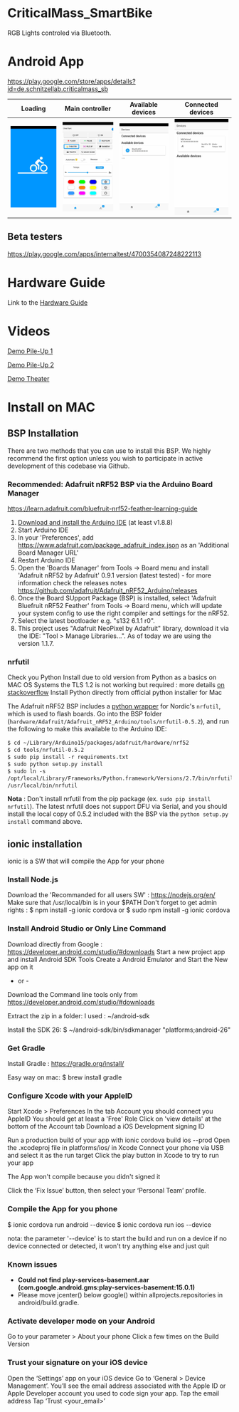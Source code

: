# CriticalMass_SmartBike
RGB Lights controled via Bluetooth.

# Android App
https://play.google.com/store/apps/details?id=de.schnitzellab.criticalmass_sb

| Loading | Main controller | Available devices | Connected devices |
| --- | --- | --- | --- |
| ![Loading screen](phone_app/resources/app_screenshots/00_loading.jpg "Loading screen") | ![Main controller](phone_app/resources/app_screenshots/01_main.jpg "Main controller") | ![Available devices](phone_app/resources/app_screenshots/02_available.jpg "Main controller") | ![Connected devices](phone_app/resources/app_screenshots/03_connected.jpg "Connected devices")

## Beta testers
https://play.google.com/apps/internaltest/4700354087248222113

# Hardware Guide 
Link to the [Hardware Guide](periph_hw/README.md)

# Videos
[Demo Pile-Up 1](periph_hw/resources/videos/demo_pile_up.mp4?raw=true "Demo Pile-Up 1")

[Demo Pile-Up 2](periph_hw/resources/videos/demo_pile_up_2.mp4?raw=true "Demo Pile-Up 2")

[Demo Theater](periph_hw/resources/videos/demo_theater.mp4?raw=true "Demo Theater")

# Install on MAC
## BSP Installation

There are two methods that you can use to install this BSP. We highly recommend the first option unless you wish to participate in active development of this codebase via Github.

### Recommended: Adafruit nRF52 BSP via the Arduino Board Manager
https://learn.adafruit.com/bluefruit-nrf52-feather-learning-guide

 1. [Download and install the Arduino IDE](https://www.arduino.cc/en/Main/Software) (at least v1.8.8)
 2. Start Arduino IDE
 3. In your 'Preferences', add https://www.adafruit.com/package_adafruit_index.json as an 'Additional Board Manager URL'
 4. Restart Arduino IDE
 5. Open the 'Boards Manager' from Tools -> Board menu and install 'Adafruit nRF52 by Adafruit' 0.9.1 version (latest tested) - for more information check the releases notes https://github.com/adafruit/Adafruit_nRF52_Arduino/releases
 6. Once the Board SUpport Package (BSP) is installed, select 'Adafruit Bluefruit nRF52 Feather' from Tools -> Board menu, which will update your system config to use the right compiler and settings for the nRF52.
 7. Select the latest bootloader e.g. "s132 6.1.1 r0".
 7. This project uses "Adafruit NeoPixel by Adafruit" library, download it via the IDE: "Tool > Manage Libraries...". As of today we are using the version 1.1.7.

### nrfutil

Check you Python Install due to old version from Python as a basics on MAC OS Systems the TLS 1.2 is not working but required : more details [on stackoverflow](https://stackoverflow.com/questions/16370583/pip-issue-installing-almost-any-library/16370731)
Install Python directly from official python installer for Mac

The Adafruit nRF52 BSP includes a [python wrapper](https://github.com/NordicSemiconductor/pc-nrfutil)
for Nordic's `nrfutil`, which is used to flash boards. Go into the BSP folder
(`hardware/Adafruit/Adafruit_nRF52_Arduino/tools/nrfutil-0.5.2`), and run the following to make
this available to the Arduino IDE:

```
$ cd ~/Library/Arduino15/packages/adafruit/hardware/nrf52
$ cd tools/nrfutil-0.5.2
$ sudo pip install -r requirements.txt
$ sudo python setup.py install
$ sudo ln -s /opt/local/Library/Frameworks/Python.framework/Versions/2.7/bin/nrfutil /usr/local/bin/nrfutil
```

**Nota** : Don't install nrfutil from the pip package (ex. `sudo pip install nrfutil`). The
latest nrfutil does not support DFU via Serial, and you should install the local copy of 0.5.2
included with the BSP via the `python setup.py install` command above.


## ionic installation

ionic is a SW that will compile the App for your phone

### Install Node.js

Download the 'Recommanded for all users SW' : https://nodejs.org/en/
Make sure that /usr/local/bin is in your $PATH
Don't forget to get admin rights : 
$ npm install -g ionic cordova
or
$ sudo npm install -g ionic cordova

### Install Android Studio or Only Line Command

Download directly from Google : https://developer.android.com/studio/#downloads
Start a new project app and install Android SDK Tools
Create a Android Emulator and Start the New app on it

- or - 

Download the Command line tools only from https://developer.android.com/studio/#downloads

Extract the zip in a folder:
I used : ~/android-sdk

Install the SDK 26:
$ ~/android-sdk/bin/sdkmanager "platforms;android-26" 


### Get Gradle

Install Gradle : https://gradle.org/install/

Easy way on mac:
$ brew install gradle

### Configure Xcode with your AppleID

Start Xcode > Preferences
In the tab Account you should connect you AppleID
You should get at least a 'Free' Role
Click on 'view details' at the bottom of the Account tab
Download a iOS Development signing ID

Run a production build of your app with ionic cordova build ios --prod
Open the .xcodeproj file in platforms/ios/ in Xcode
Connect your phone via USB and select it as the run target
Click the play button in Xcode to try to run your app

The App won't compile because you didn't signed it

Click the ‘Fix Issue’ button, then select your ‘Personal Team’ profile.

### Compile the App for you phone

$ ionic cordova run android --device
$ ionic cordova run ios --device

nota: the parameter '--device' is to start the build and run on a device if no device connected or detected, it won't try anything else and just quit

### Known issues
+ **Could not find play-services-basement.aar (com.google.android.gms:play-services-basement:15.0.1)** 
 + Please move jcenter() below google() within allprojects.repositories in android/build.gradle.

### Activate developer mode on your Android

Go to your parameter > About your phone
Click a few times on the Build Version

### Trust your signature on your iOS device

Open the ‘Settings’ app on your iOS device
Go to ‘General > Device Management’. You’ll see the email address associated with the Apple ID or Apple Developer account you used to code sign your app.
Tap the email address
Tap ‘Trust <your_email>’

